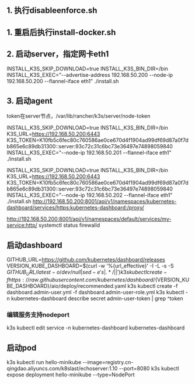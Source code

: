 ## 1. 执行disableenforce.sh
## 1. 重启后执行install-docker.sh

## 2. 启动server，指定网卡eth1

INSTALL_K3S_SKIP_DOWNLOAD=true INSTALL_K3S_BIN_DIR=/bin INSTALL_K3S_EXEC="--advertise-address 192.168.50.200 --node-ip 192.168.50.200 --flannel-iface eth1" ./install.sh

## 3. 启动agent

token在server节点，/var/lib/rancher/k3s/server/node-token

INSTALL_K3S_SKIP_DOWNLOAD=true INSTALL_K3S_BIN_DIR=/bin K3S_URL=https://192.168.50.200:6443 K3S_TOKEN=K10fb5c6fec80c760586ae0ce670d4f1904ad99df69d87a0f7db865e6c89db31300::server:93c72c31c6bc73e36497e74898059840 INSTALL_K3S_EXEC="--node-ip 192.168.50.201 --flannel-iface eth1" ./install.sh

INSTALL_K3S_SKIP_DOWNLOAD=true INSTALL_K3S_BIN_DIR=/bin K3S_URL=https://192.168.50.200:6443 K3S_TOKEN=K10fb5c6fec80c760586ae0ce670d4f1904ad99df69d87a0f7db865e6c89db31300::server:93c72c31c6bc73e36497e74898059840 INSTALL_K3S_EXEC="--node-ip 192.168.50.202 --flannel-iface eth1" ./install.sh
http://192.168.50.200:8001/api/v1/namespaces/kubernetes-dashboard/services/https:kubernetes-dashboard:/proxy/

http://192.168.50.200:8001/api/v1/namespaces/default/services/my-service:http/
systemctl status firewalld

## 启动dashboard

GITHUB_URL=https://github.com/kubernetes/dashboard/releases
VERSION_KUBE_DASHBOARD=$(curl -w '%{url_effective}' -I -L -s -S ${GITHUB_URL}/latest -o /dev/null | sed -e 's|.*/||')
k3s kubectl create -f https://raw.githubusercontent.com/kubernetes/dashboard/${VERSION_KUBE_DASHBOARD}/aio/deploy/recommended.yaml
k3s kubectl create -f dashboard.admin-user.yml -f dashboard.admin-user-role.yml
k3s kubectl -n kubernetes-dashboard describe secret admin-user-token | grep ^token

### 编辑服务支持nodeport
k3s kubectl edit service -n kubernetes-dashboard kubernetes-dashboard

## 启动pod
k3s kubectl run hello-minikube --image=registry.cn-qingdao.aliyuncs.com/k8slast/echoserver:1.10 --port=8080
k3s kubectl expose deployment hello-minikube --type=NodePort
